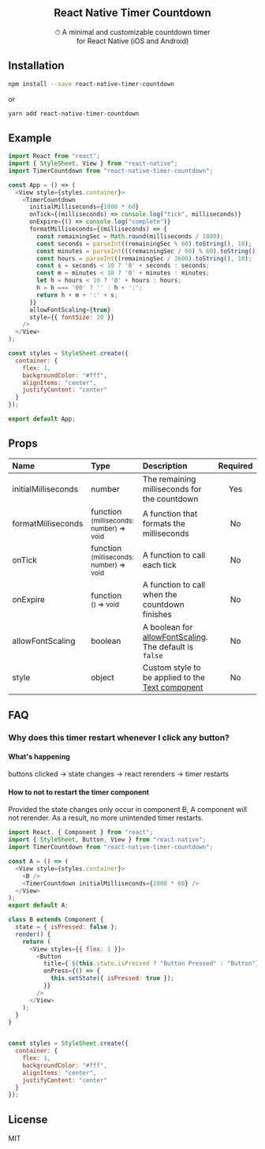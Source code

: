<h2 align="center">React Native Timer Countdown</h2>

<p align="center">
⏱ A minimal and customizable countdown timer<br/>
for React Native (iOS and Android)
</p>

## Installation

```sh
npm install --save react-native-timer-countdown
```

or

```sh
yarn add react-native-timer-countdown
```

## Example

```javascript
import React from "react";
import { StyleSheet, View } from "react-native";
import TimerCountdown from "react-native-timer-countdown";

const App = () => (
  <View style={styles.container}>
    <TimerCountdown
      initialMilliseconds={1000 * 60}
      onTick={(milliseconds) => console.log("tick", milliseconds)}
      onExpire={() => console.log("complete")}
      formatMilliseconds={(milliseconds) => {
        const remainingSec = Math.round(milliseconds / 1000);
        const seconds = parseInt((remainingSec % 60).toString(), 10);
        const minutes = parseInt(((remainingSec / 60) % 60).toString(), 10);
        const hours = parseInt((remainingSec / 3600).toString(), 10);
        const s = seconds < 10 ? '0' + seconds : seconds;
        const m = minutes < 10 ? '0' + minutes : minutes;
        let h = hours < 10 ? '0' + hours : hours;
        h = h === '00' ? '' : h + ':';
        return h + m + ':' + s;
      }}
      allowFontScaling={true}
      style={{ fontSize: 20 }}
    />
  </View>
);

const styles = StyleSheet.create({
  container: {
    flex: 1,
    backgroundColor: "#fff",
    alignItems: "center",
    justifyContent: "center"
  }
});

export default App;
```

## Props

| Name | Type | Description | Required |
| :--- | :--- | :--- | :---: |
| initialMilliseconds | number | The remaining milliseconds for the countdown | Yes |
| formatMilliseconds | function<br/><sub>(milliseconds: number) => void</sub> | A function that formats the milliseconds | No |
| onTick | function<br/><sub>(milliseconds: number) => void</sub> | A function to call each tick |  No |
| onExpire | function<br/><sub>() => void</sub> | A function to call when the countdown finishes | No |
| allowFontScaling | boolean | A boolean for [allowFontScaling](https://facebook.github.io/react-native/docs/text#allowfontscaling). The default is `false` | No |
| style | object | Custom style to be applied to the [Text component](https://facebook.github.io/react-native/docs/text) | No |

## FAQ

### Why does this timer restart whenever I click any button?

#### What's happening

buttons clicked -> state changes -> react rerenders -> timer restarts

#### How to not to restart the timer component

Provided the state changes only occur in component B, A component will not rerender. As a result, no more unintended timer restarts.

```javascript
import React, { Component } from "react";
import { StyleSheet, Button, View } from "react-native";
import TimerCountdown from "react-native-timer-countdown";

const A = () => (
  <View style={styles.container}>
    <B />
    <TimerCountdown initialMilliseconds={1000 * 60} />
  </View>
);
export default A;

class B extends Component {
  state = { isPressed: false };
  render() {
    return (
      <View styles={{ flex: 1 }}>
        <Button
          title={`${this.state.isPressed ? "Button Pressed" : "Button"}`}
          onPress={() => {
            this.setState({ isPressed: true });
          }}
        />
      </View>
    );
  }
}


const styles = StyleSheet.create({
  container: {
    flex: 1,
    backgroundColor: "#fff",
    alignItems: "center",
    justifyContent: "center"
  }
});
```

## License

MIT
